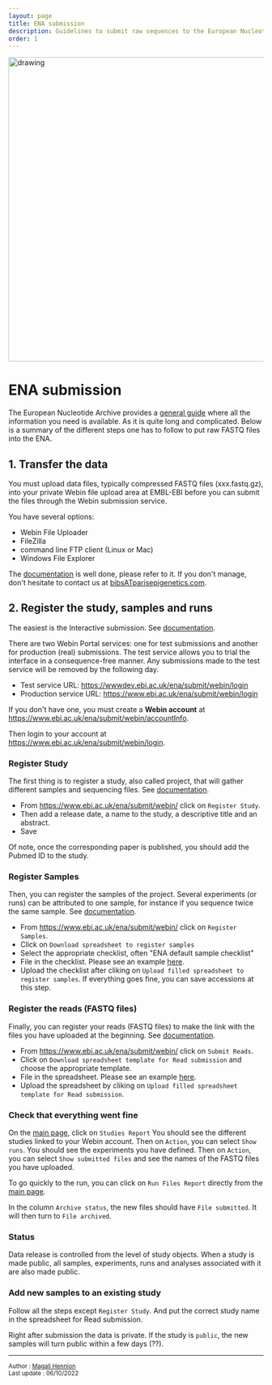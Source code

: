 ```yaml
---
layout: page
title: ENA submission
description: Guidelines to submit raw sequences to the European Nucleotide Archive 
order: 1
---
```


<img src="{{site.baseurl}}/images/banner.png" alt="drawing" width="600"/>

# ENA submission

The European Nucleotide Archive provides a [general guide](
https://ena-docs.readthedocs.io/en/latest/submit/general-guide.html) where all the information you need is available. As it is quite long and complicated. Below is a summary of the different steps one has to follow to put raw FASTQ files into the ENA.

## 1. Transfer the data 

You must upload data files, typically compressed FASTQ files (xxx.fastq.gz), into your private Webin file upload area at EMBL-EBI before you can submit the files through the Webin submission service. 

You have several options:
- Webin File Uploader
- FileZilla
- command line FTP client (Linux or Mac)
- Windows File Explorer

The [documentation](https://ena-docs.readthedocs.io/en/latest/submit/fileprep/upload.html) is well done, please refer to it. 
If you don't manage, don't hesitate to contact us at [bibsATparisepigenetics.com](mailto:bibsATparisepigenetics.com).

## 2. Register the study, samples and runs

The easiest is the Interactive submission. See [documentation]( 
https://ena-docs.readthedocs.io/en/latest/submit/general-guide/interactive.html). 

There are two Webin Portal services: one for test submissions and another for production (real) submissions. The test service allows you to trial the interface in a consequence-free manner. Any submissions made to the test service will be removed by the following day.

- Test service URL: https://wwwdev.ebi.ac.uk/ena/submit/webin/login
- Production service URL: https://www.ebi.ac.uk/ena/submit/webin/login


If you don't have one, you must create a **Webin account** at https://www.ebi.ac.uk/ena/submit/webin/accountInfo. 

Then login to your account at https://www.ebi.ac.uk/ena/submit/webin/login.

### Register Study

The first thing is to register a study, also called project, that will gather different samples and sequencing files. See [documentation](https://ena-docs.readthedocs.io/en/latest/submit/study.html). 

- From https://www.ebi.ac.uk/ena/submit/webin/ click on `Register Study`.
- Then add a release date, a name to the study, a descriptive title and an abstract. 
- Save

Of note, once the corresponding paper is published, you should add the Pubmed ID to the study. 

### Register Samples
Then, you can register the samples of the project. Several experiments (or runs) can be attributed to one sample, for instance if you sequence twice the same sample. See [documentation](
https://ena-docs.readthedocs.io/en/latest/submit/samples.html).

- From https://www.ebi.ac.uk/ena/submit/webin/ click on `Register Samples`. 
- Click on `Download spreadsheet to register samples`
- Select the appropriate checklist, often "ENA default sample checklist"
- File in the checklist. Please see an example [here]({{site.baseurl}}/documents/checklist.tsv). 
- Upload the checklist after cliking on 
`Upload filled spreadsheet to register samples`.
If everything goes fine, you can save accessions at this step.

### Register the reads (FASTQ files)

Finally, you can register your reads (FASTQ files) to make the link with the files you have uploaded at the beginning. See [documentation](https://www.ebi.ac.uk/ena/submit/webin/read-submission). 

- From https://www.ebi.ac.uk/ena/submit/webin/ click on `Submit Reads`. 
- Click on `Download spreadsheet template for Read submission` and choose the appropriate template. 
- File in the spreadsheet. Please see an example [here]({{site.baseurl}}/documents/reads.tsv). 
- Upload the spreadsheet by cliking on 
`Upload filled spreadsheet template for Read submission`.

### Check that everything went fine
On the [main page](https://www.ebi.ac.uk/ena/submit/webin/), click on `Studies Report`
You should see the different studies linked to your Webin account. 
Then on `Action`, you can select `Show runs`. 
You should see the experiments you have defined. Then on `Action`, you can select `Show submitted files` and see the names of the FASTQ files you have uploaded. 

To go quickly to the run, you can click on `Run Files Report` directly from the [main page](https://www.ebi.ac.uk/ena/submit/webin/). 

In the column `Archive status`, the new files should have `File submitted`. It will then turn to `File archived`.

### Status
Data release is controlled from the level of study objects. When a study is made public, all samples, experiments, runs and analyses associated with it are also made public. 

### Add new samples to an existing study

Follow all the steps except `Register Study`. And put the correct study name in the spreadsheet for Read submission. 

Right after submission the data is private. If the study is `public`, the new samples will turn public within a few days (??). 

---
<small>Author : [Magali Hennion](mailto:magali.hennion@cnrs.fr)  
Last update : 06/10/2022</small>